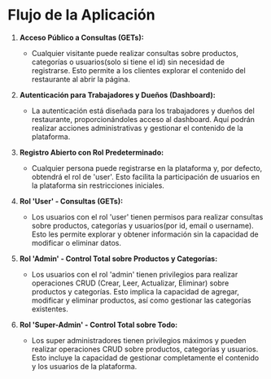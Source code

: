 # Flujo de la Aplicación

1. **Acceso Público a Consultas (GETs):**
   - Cualquier visitante puede realizar consultas sobre productos, categorías o usuarios(solo si tiene el id) sin necesidad de registrarse. Esto permite a los clientes explorar el contenido del restaurante al abrir la página.

2. **Autenticación para Trabajadores y Dueños (Dashboard):**
   - La autenticación está diseñada para los trabajadores y dueños del restaurante, proporcionándoles acceso al dashboard. Aquí podrán realizar acciones administrativas y gestionar el contenido de la plataforma.

3. **Registro Abierto con Rol Predeterminado:**
   - Cualquier persona puede registrarse en la plataforma y, por defecto, obtendrá el rol de 'user'. Esto facilita la participación de usuarios en la plataforma sin restricciones iniciales.

4. **Rol 'User' - Consultas (GETs):**
   - Los usuarios con el rol 'user' tienen permisos para realizar consultas sobre productos, categorías y usuarios(por id, email o username). Esto les permite explorar y obtener información sin la capacidad de modificar o eliminar datos.

5. **Rol 'Admin' - Control Total sobre Productos y Categorías:**
   - Los usuarios con el rol 'admin' tienen privilegios para realizar operaciones CRUD (Crear, Leer, Actualizar, Eliminar) sobre productos y categorías. Esto implica la capacidad de agregar, modificar y eliminar productos, así como gestionar las categorías existentes.

6. **Rol 'Super-Admin' - Control Total sobre Todo:**
   - Los super administradores tienen privilegios máximos y pueden realizar operaciones CRUD sobre productos, categorías y usuarios. Esto incluye la capacidad de gestionar completamente el contenido y los usuarios de la plataforma.
